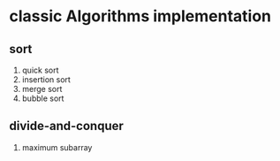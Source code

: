 # classic Algorithms implementation

## sort
1. quick sort
1. insertion sort
1. merge sort
1. bubble sort

## divide-and-conquer
1. maximum subarray
